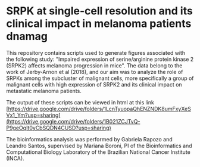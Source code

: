 # SRPK at single-cell resolution and its clinical impact in melanoma patients dnamag

This repository contains scripts used to generate figures associated with the following study: "Impaired expression of serine/arginine protein kinase 2 (SRPK2) affects melanoma progression in mice". The data belong to the work of Jerby-Arnon et al (2018), and our aim was to analyze the role of SRPKs among the subcluster of malignant cells, more specifically a group of malignant cells with high expression of SRPK2 and its clinical impact on metastatic melanoma patients.

The output of these scripts can be viewed in html at this link [https://drive.google.com/drive/folders/1LcnTyuopaQhENZNDK8umFxyXeSVx1_Ym?usp=sharing](https://drive.google.com/drive/folders/1B021ZCJTvQ-P9geOqIt0yCbSQDN4CUSD?usp=sharing)

The bioinformatics analysis was performed by Gabriela Rapozo and Leandro Santos, supervised by Mariana Boroni, PI of the Bioinformatics and Computational Biology Laboratory of the Brazilian National Cancer Institute (INCA).
